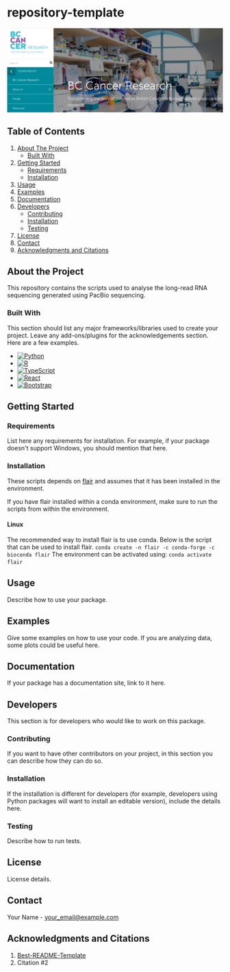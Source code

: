 <!-- PROJECT SHIELDS -->
<!--
*** I'm using markdown "reference style" links for readability.
*** Reference links are enclosed in brackets [ ] instead of parentheses ( ).
*** See the bottom of this document for the declaration of the reference variables
*** for contributors-url, forks-url, etc. This is an optional, concise syntax you may use.
*** https://www.markdownguide.org/basic-syntax/#reference-style-links
-->

# repository-template

[![Project Image][project-image]](https://bccrc.ca)

## Table of Contents

<!-- TABLE OF CONTENTS -->
  <ol>
    <li>
      <a href="#about-the-project">About The Project</a>
      <ul>
        <li><a href="#built-with">Built With</a></li>
      </ul>
    </li>
    <li>
      <a href="#getting-started">Getting Started</a>
      <ul>
        <li><a href="#requirements">Requirements</a></li>
        <li><a href="#installation">Installation</a></li>
      </ul>
    </li>
    <li><a href="#usage">Usage</a></li>
    <li><a href="#examples">Examples</a></li>
    <li><a href="#documentation">Documentation</a></li>
    <li>
      <a href="#developers">Developers</a>
      <ul>
        <li><a href="#contributing">Contributing</a></li>
        <li><a href="#installation-1">Installation</a></li>
        <li><a href="#testing">Testing</a></li>
      </ul>
    </li>
    <li><a href="#license">License</a></li>
    <li><a href="#contact">Contact</a></li>
    <li><a href="#acknowledgments-and-citations">Acknowledgments and Citations</a></li>
  </ol>

## About the Project

This repository contains the scripts used to analyse the long-read RNA sequencing generated using PacBio sequencing. 

### Built With

This section should list any major frameworks/libraries used to create your project. Leave any add-ons/plugins for the acknowledgements section. Here are a few examples.

* [![Python][Python-shield]][Python-url]
* [![R][R-shield]][R-url]
* [![TypeScript][TypeScript-shield]][TypeScript-url]
* [![React][React.js]][React-url]
* [![Bootstrap][Bootstrap-shield]][Bootstrap-url]

## Getting Started

### Requirements

List here any requirements for installation. For example, if your package doesn't support Windows,
you should mention that here.

### Installation

These scripts depends on [flair](https://flair.readthedocs.io/en/latest/) and assumes that it has been installed in the environment. 

If you have flair installed within a conda environment, make sure to run the scripts from within the environment. 

#### Linux
The recommended way to install flair is to use conda. Below is the script that can be used to install flair.
`
conda create -n flair -c conda-forge -c bioconda flair
`
The environment can be activated using:
`
conda activate flair
`

## Usage

Describe how to use your package.

## Examples

Give some examples on how to use your code. If you are analyzing data, some plots could be useful here.

## Documentation

If your package has a documentation site, link to it here.

## Developers

This section is for developers who would like to work on this package.

### Contributing

If you want to have other contributors on your project, in this section you can describe how they can do so.

### Installation

If the installation is different for developers (for example, developers using Python packages will want to install an
editable version), include the details here.

### Testing

Describe how to run tests.

## License

License details.

## Contact

Your Name - your_email@example.com

## Acknowledgments and Citations

1. [Best-README-Template](https://github.com/othneildrew/Best-README-Template)
2. Citation #2


<!-- MARKDOWN LINKS & IMAGES -->
<!-- https://www.markdownguide.org/basic-syntax/#reference-style-links -->
[project-image]: images/bccrc-website.png
[Python-shield]: https://img.shields.io/badge/python-3670A0?style=for-the-badge&logo=python&logoColor=ffdd54
[Python-url]: https://www.python.org/
[R-shield]: https://img.shields.io/badge/R-2266b8?style=for-the-badge&logo=r&logoColor=white
[R-url]: https://www.r-project.org/
[TypeScript-shield]: https://img.shields.io/badge/TypeScript-3178C6?style=for-the-badge&logo=typescript&logoColor=white
[TypeScript-url]: https://www.typescriptlang.org/
[React.js]: https://img.shields.io/badge/React-20232A?style=for-the-badge&logo=react&logoColor=61DAFB
[React-url]: https://reactjs.org/
[Bootstrap-shield]: https://img.shields.io/badge/Bootstrap-563D7C?style=for-the-badge&logo=bootstrap&logoColor=white
[Bootstrap-url]: https://getbootstrap.com


